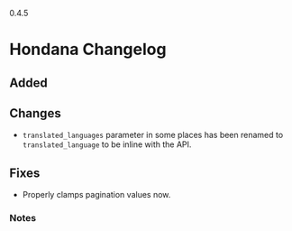 0.4.5

# Hondana Changelog

## Added


## Changes
- `translated_languages` parameter in some places has been renamed to `translated_language` to be inline with the API.

## Fixes
- Properly clamps pagination values now.

### Notes

